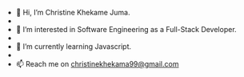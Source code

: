 - 👋 Hi, I’m Christine Khekame Juma.
- 
- 👀 I’m interested in Software Engineering as a Full-Stack Developer.
- 
- 🌱 I’m currently learning Javascript.
- 
- 📫 Reach me on christinekhekama99@gmail.com

<!---
Christine-M9/Christine-M9 is a ✨ special ✨ repository because its `README.md` (this file) appears on your GitHub profile.
You can click the Preview link to take a look at your changes.
--->
